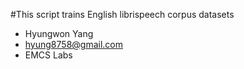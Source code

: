 #This script trains English librispeech corpus datasets

- Hyungwon Yang
- hyung8758@gmail.com
- EMCS Labs 